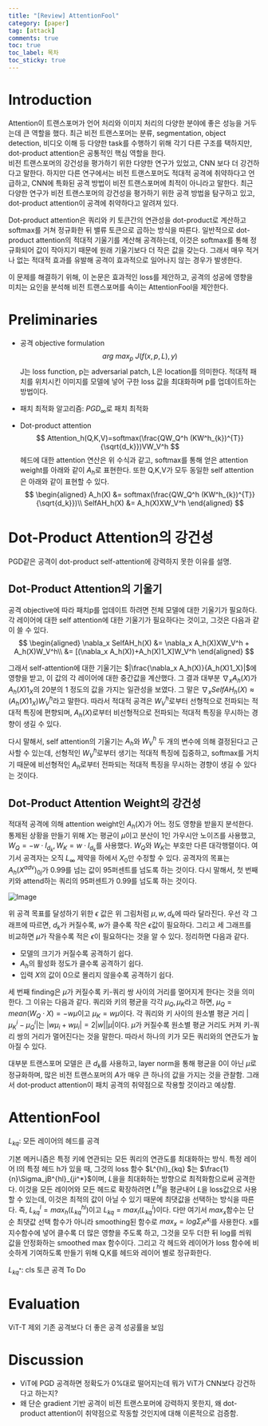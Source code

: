 ```yaml
---
title: "[Review] AttentionFool"
category: [paper]
tag: [attack]
comments: true
toc: true
toc_label: 목차
toc_sticky: true
---
```

# Introduction
Attention이 트랜스포머가 언어 처리와 이미지 처리의 다양한 분야에 좋은 성능을 거두는데 큰 역할을 했다.
최근 비전 트랜스포머는 분류, segmentation, object detection, 비디오 이해 등 다양한 task를 수행하기 위해 각기 다른 구조를 택하지만,
dot-product attention은 공통적인 핵심 역할을 한다.   
비전 트랜스포머의 강건성을 평가하기 위한 다양한 연구가 있었고, CNN 보다 더 강건하다고 말한다.
하지만 다른 연구에서는 비전 트랜스포머도 적대적 공격에 취약하다고 언급하고, CNN에 특화된 공격 방법이 비전 트랜스포머에 최적이 아니라고 말한다.
최근 다양한 연구가 비전 트랜스포머의 강건성을 평가하기 위한 공격 방법을 탐구하고 있고, dot-product attention이 공격에 취약하다고 알려져 있다.

Dot-product attention은 쿼리와 키 토큰간의 연관성을 dot-product로 계산하고 softmax를 거쳐 정규화한 뒤 밸류 토큰으로 곱하는 방식을 따른다.
일반적으로 dot-product attention의 적대적 기울기를 계산해 공격하는데, 이것은 softmax를 통해 정규화되어 값이 작아지기 때문에 원래 기울기보다 더 작은 값을 갖는다.
그래서 매우 적거나 없는 적대적 효과를 유발해 공격이 효과적으로 일어나지 않는 경우가 발생한다.

이 문제를 해결하기 위해, 이 논문은 효과적인 loss를 제안하고, 공격의 성공에 영향을 미치는 요인을 분석해 비전 트랜스포머를 속이는 AttentionFool을 제안한다.

# Preliminaries
* 공격 objective formulation
$$arg\ max_p\ J(f(x,p,L), y)$$
J는 loss function, p는 adversarial patch, L은 location를 의미한다. 적대적 패치를 위치시킨 이미지를 모델에 넣어 구한 loss 값을 최대화하며 p를 업데이트하는 방법이다.

* 패치 최적화 알고리즘: $PGD_\infty$로 패치 최적화

* Dot-product attention
$$
Attention_h(Q,K,V)=softmax(\frac{QW_Q^h (KW^h_{k})^{T}}{\sqrt{d_k}})VW_V^h
$$
헤드에 대한 attention 연산은 위 수식과 같고, softmax를 통해 얻은 attention weight를 아래와 같이 $A_h$로 표현한다.
또한 Q,K,V가 모두 동일한 self attention은 아래와 같이 표현할 수 있다.
$$
\begin{aligned}
A_h(X) &= softmax(\frac{QW_Q^h (KW^h_{k})^{T}}{\sqrt{d_k}})\\
SelfAH_h(X) &= A_h(X)XW_V^h
\end{aligned}
$$

# Dot-Product Attention의 강건성
PGD같은 공격이 dot-product self-attention에 강력하지 못한 이유를 설명.

## Dot-Product Attention의 기울기
공격 objective에 따라 패치p를 업데이트 하려면 전체 모델에 대한 기울기가 필요하다. 각 레이어에 대한 self attention에 대한 기울기가 필요하다는 것이고, 그것은 다음과 같이 쓸 수 있다.
$$
\begin{aligned}
\nabla_x SelfAH_h(X) &= \nabla_x A_h(X)XW_V^h + A_h(X)W_V^h\\
&= [(\nabla_x A_h(X))+A_h(X)1_X]W_V^h
\end{aligned}
$$

그래서 self-attention에 대한 기울기는 $|\frac{\nabla_x A_h(X)}{A_h(X)1_X}|$에 영향을 받고, 이 값의 각 레이어에 대한 중간값을 계산했다.
그 결과 대부분 $\nabla_x A_h(X)$가 $A_h(X)1_X$의 20분의 1 정도의 값을 가지는 일관성을 보였다.
그 말은 $\nabla_x SelfAH_h(X) \approx (A_h(X)1_X)W_V^h$라고 말한다. 
따라서 적대적 공격은 $W_V^h$로부터 선형적으로 전파되는 적대적 특징에 편향되며, $A_h(X)$로부터 비선형적으로 전파되는 적대적 특징을 무시하는 경향이 생길 수 있다.

다시 말해서, self attention의 기울기는 $A_h$와 $W_V^h$ 두 개의 변수에 의해 결정된다고 근사할 수 있는데, 선형적인 $W_V^h$로부터 생기는 적대적 특징에 집중하고, 
softmax를 거치기 때문에 비선형적인 $A_h$로부터 전파되는 적대적 특징을 무시하는 경향이 생길 수 있다는 것이다.

## Dot-Product Attention Weight의 강건성
적대적 공격에 의해 attention weight인 $A_h(X)$가 어느 정도 영향을 받을지 분석한다. 통제된 상황을 만들기 위해 $X$는 평균이 $\mu$이고 분산이 1인 가우시안 노이즈를 사용했고, $W_Q=-w\cdot I_{d_k}, W_K=w\cdot I_{d_k}$를 사용했다.
$W_Q$와 $W_K$는 부호만 다른 대각행렬이다.
여기서 공격자는 오직 $L_\infty$ 제약을 하에서 $X_0$만 수정할 수 있다.
공격자의 목표는 $A_h(X^{adv})_{0j}$가 0.99를 넘는 값이 95퍼센트를 넘도록 하는 것이다. 다시 말해서, 첫 번째 키와 attend하는 쿼리의 95퍼센트가 0.99를 넘도록 하는 것이다.

![Image](https://github.com/user-attachments/assets/8f631b99-b839-42d5-b699-dca6a04f9de5)

위 공격 목표를 달성하기 위한 $\epsilon$ 값은 위 그림처럼 $\mu, w, d_k$에 따라 달라진다.
우선 각 그래프에 따르면, $d_k$가 커질수록, $w$가 클수록 작은 $\epsilon$값이 필요하다. 그리고 세 그래프를 비교하면 $\mu$가 작을수록 적은 $\epsilon$이 필요하다는 것을 알 수 있다.
정리하면 다음과 같다.
* 모델의 크기가 커질수록 공격하기 쉽다.
* $A_h$의 활성화 정도가 클수록 공격하기 쉽다.
* 입력 $X$의 값이 0으로 몰리지 않을수록 공격하기 쉽다.

세 번째 finding은 $\mu$가 커질수록 키-쿼리 쌍 사이의 거리를 멀어지게 한다는 것을 의미한다. 그 이유는 다음과 같다.
쿼리와 키의 평균을 각각 $\mu_Q, \mu_K$라고 하면, $\mu_Q=mean(W_Q\cdot X)=-w\mu$이고 $\mu_K=w\mu$이다.
각 쿼리와 키 사이의 원소별 평균 거리 $|\mu_K^i-\mu_Q^i|$는 $|w\mu_i + w\mu_i| = 2|w||\mu|$이다.
$\mu$가 커질수록 원소별 평균 거리도 커져 키-쿼리 쌍의 거리가 멀어진다는 것을 말한다.
따라서 하나의 키가 모든 쿼리와의 연관도가 높아질 수 있다.

대부분 트랜스포머 모델은 큰 $d_k$를 사용하고, layer norm을 통해 평균을 0이 아닌 $\mu$로 정규화하며, 많은 비전 트랜스포머의 $A$가 매우 큰 하나의 값을 가지는 것을 관찰함.
그래서 dot-product attention이 패치 공격의 취약점으로 작용할 것이라고 예상함.

# AttentionFool
$L_{kq}$: 모든 레이어의 헤드를 공격   

기본 메커니즘은 특정 키에 연관되는 모든 쿼리의 연관도를 최대화하는 방식.
특정 레이어 l의 특정 헤드 h가 있을 때, 그것의 loss 함수 $L^{hl}_{kq} $는 $\frac{1}{n}\Sigma_jB^{hl}_{ji^*}$이며, $L$을을 최대화하는 방향으로 최적화함으로써 공격한다.
이것을 모든 레이어와 모든 헤드로 확장하려면 $L^{hl}$을 평균내어 $L$을 loss값으로 사용할 수 있는데, 이것은 최적의 값이 아닐 수 있기 때문에 최댓값을 선택하는 방식을 따른다.
즉, $L^l_{kq}=max_h(L^{hl}_{kq})$이고 $L_{kq}=max_l(L^l_{kq})$이다. 다만 여기서 $max_x$함수는 단순 최댓값 선택 함수가 아니라 smoothing된 함수로 $max_x=log\Sigma_ie^{x_i}$를 사용한다.
x를 지수함수에 넣어 클수록 더 많은 영향을 주도록 하고, 그것을 모두 더한 뒤 log를 씌워 값을 안정화하는 smoothed max 함수이다.
그리고 각 헤드와 레이어가 loss 함수에 비슷하게 기여하도록 만들기 위해 Q,K를 헤드와 레이어 별로 정규화한다.

$L_{kq^*}$: cls 토큰 공격
To Do

# Evaluation
ViT-T 제외 기존 공격보다 더 좋은 공격 성공률을 보임
# Discussion
* ViT에 PGD 공격하면 정확도가 0%대로 떨어지는데 뭐가 ViT가 CNN보다 강건하다고 하는지?
* 왜 단순 gradient 기반 공격이 비전 트랜스포머에 강력하지 못한지, 왜 dot-product attention이 취약점으로 작동할 것인지에 대해 이론적으로 검증함.